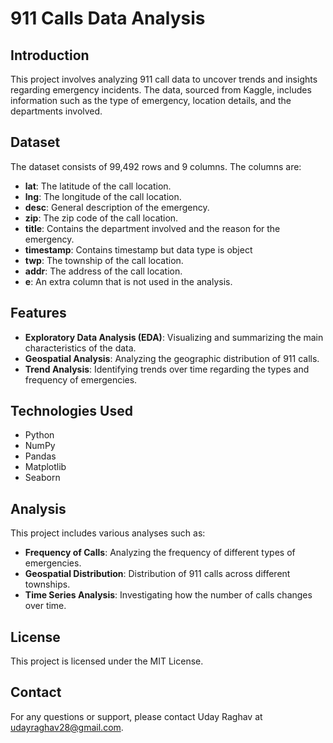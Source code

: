 # 911 Calls Data Analysis

## Introduction
This project involves analyzing 911 call data to uncover trends and insights regarding emergency incidents. The data, sourced from Kaggle, includes information such as the type of emergency, location details, and the departments involved.

## Dataset
The dataset consists of 99,492 rows and 9 columns. The columns are:
- **lat**: The latitude of the call location.
- **lng**: The longitude of the call location.
- **desc**: General description of the emergency.
- **zip**: The zip code of the call location.
- **title**: Contains the department involved and the reason for the emergency.
- **timestamp**: Contains timestamp but data type is object
- **twp**: The township of the call location.
- **addr**: The address of the call location.
- **e**: An extra column that is not used in the analysis.

## Features
- **Exploratory Data Analysis (EDA)**: Visualizing and summarizing the main characteristics of the data.
- **Geospatial Analysis**: Analyzing the geographic distribution of 911 calls.
- **Trend Analysis**: Identifying trends over time regarding the types and frequency of emergencies.

## Technologies Used
- Python
- NumPy
- Pandas
- Matplotlib
- Seaborn

## Analysis
This project includes various analyses such as:
- **Frequency of Calls**: Analyzing the frequency of different types of emergencies.
- **Geospatial Distribution**: Distribution of 911 calls across different townships.
- **Time Series Analysis**: Investigating how the number of calls changes over time.

## License
This project is licensed under the MIT License.

## Contact
For any questions or support, please contact Uday Raghav at udayraghav28@gmail.com.
